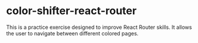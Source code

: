 # color-shifter-react-router
This is a practice exercise designed to improve React Router skills. It allows the user to navigate between different colored pages.
